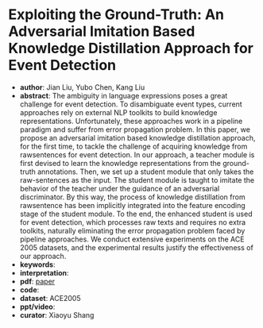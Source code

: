 # Exploiting the Ground-Truth: An Adversarial Imitation Based Knowledge Distillation Approach for Event Detection 
- **author**: Jian Liu, Yubo Chen, Kang Liu     
- **abstract**: The ambiguity in language expressions poses a great challenge for event detection. To disambiguate event types, current approaches rely on external NLP toolkits to build knowledge representations. Unfortunately, these approaches work in a pipeline paradigm and suffer from error propagation problem. In this paper, we propose an adversarial imitation based knowledge distillation approach, for the first time, to tackle the challenge of acquiring knowledge from rawsentences for event detection. In our approach, a teacher module is first devised to learn the knowledge representations from the ground-truth annotations. Then, we set up a student module that only takes the raw-sentences as the input. The student module is taught to imitate the behavior of the teacher under the guidance of an adversarial discriminator. By this way, the process of knowledge distillation from rawsentence has been implicitly integrated into the feature encoding stage of the student module. To the end, the enhanced student is used for event detection, which processes raw texts and requires no extra toolkits, naturally eliminating the error propagation problem faced by pipeline approaches. We conduct extensive experiments on the ACE 2005 datasets, and the experimental results justify the effectiveness of our approach.   
- **keywords**: 
- **interpretation**:
- **pdf**: [paper](https://www.aaai.org/ojs/index.php/AAAI/article/view/4649/4527)
- **code**: 
- **dataset**: ACE2005 
- **ppt/video**:
- **curator**: Xiaoyu Shang
